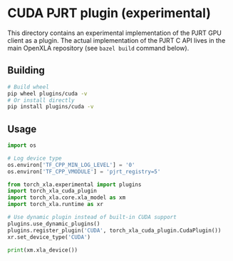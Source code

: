 # CUDA PJRT plugin (experimental)

This directory contains an experimental implementation of the PJRT GPU client as
a plugin. The actual implementation of the PJRT C API lives in the main OpenXLA
repository (see `bazel build` command below).

## Building

```bash
# Build wheel
pip wheel plugins/cuda -v
# Or install directly
pip install plugins/cuda -v
```

## Usage

```python
import os

# Log device type
os.environ['TF_CPP_MIN_LOG_LEVEL'] = '0'
os.environ['TF_CPP_VMODULE'] = 'pjrt_registry=5'

from torch_xla.experimental import plugins
import torch_xla_cuda_plugin
import torch_xla.core.xla_model as xm
import torch_xla.runtime as xr

# Use dynamic plugin instead of built-in CUDA support
plugins.use_dynamic_plugins()
plugins.register_plugin('CUDA', torch_xla_cuda_plugin.CudaPlugin())
xr.set_device_type('CUDA')

print(xm.xla_device())
```
